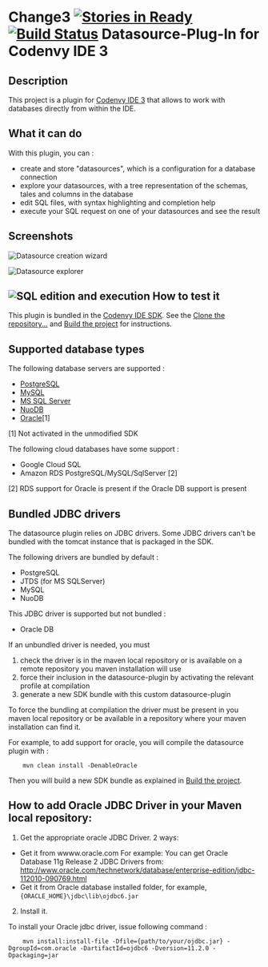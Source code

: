 Change3
[![Stories in Ready](https://badge.waffle.io/codenvy/plugin-datasource.png?label=ready&title=Ready)](https://waffle.io/codenvy/plugin-datasource)
[![Build Status](https://travis-ci.org/codenvy/plugin-datasource.svg?branch=master)](https://travis-ci.org/codenvy/plugin-datasource)
Datasource-Plug-In for Codenvy IDE 3
====================================

Description
-----------

This project is a plugin for [Codenvy IDE 3](http://docs.codenvy.com/sdk/introduction/) that allows to work with databases directly from within the IDE.

What it can do
--------------

With this plugin, you can :

- create and store "datasources", which is a configuration for a database connection
- explore your datasources, with a tree representation of the schemas, tales and columns in the database
- edit SQL files, with syntax highlighting and completion help
- execute your SQL request on one of your datasources and see the result

Screenshots
-----------

![Datasource creation wizard](../screenshots/screenshots/datasource_plugin_creation.png?raw=true, "Datasource creation wizard")

![Datasource explorer](../screenshots/screenshots/datasource_plugin_explorer.png?raw=true, "Datasource explorer")

![SQL edition and execution](../screenshots/screenshots/datasource_plugin_sql_exec.png?raw=true, "SQL edition and execution")
How to test it
--------------

This plugin is bundled in the [Codenvy IDE SDK](https://github.com/codenvy/sdk). See the
[Clone the repository...](https://github.com/codenvy/sdk#clone-the-repository--checkout-latest-stable-branch) and
[Build the project](https://github.com/codenvy/sdk#build-the-project) for instructions.


Supported database types
------------------------

The following database servers are supported :

- [PostgreSQL](https://en.wikipedia.org/wiki/Postgres)
- [MySQL](https://en.wikipedia.org/wiki/Mysql)
- [MS SQL Server](https://en.wikipedia.org/wiki/Microsoft_SQL_Server)
- [NuoDB](https://en.wikipedia.org/wiki/NuoDB)
- [Oracle](https://en.wikipedia.org/wiki/Oracle_Database)[1]

[1] Not activated in the unmodified SDK

The following cloud databases have some support :

- Google Cloud SQL
- Amazon RDS PostgreSQL/MySQL/SqlServer [2]

[2] RDS support for Oracle is present if the Oracle DB support is present


Bundled JDBC drivers
--------------------

The datasource plugin relies on JDBC drivers.
Some JDBC drivers can't be bundled with the tomcat instance that is packaged in the SDK.

The following drivers are bundled by default :

- PostgreSQL
- JTDS (for MS SQLServer)
- MySQL
- NuoDB

This JDBC driver is supported but not bundled :

- Oracle DB


If an unbundled driver is needed, you must

1. check the driver is in the maven local repository or is available on a remote repository you maven installation will
use
2. force their inclusion in the datasource-plugin by activating the relevant profile at compilation
3. generate a new SDK bundle with this custom datasource-plugin

To force the bundling at compilation the driver must be present in you maven local repository or be available in a
repository where your maven installation can find it.


For example, to add support for oracle, you will compile the datasource plugin with :

```
    mvn clean install -DenableOracle
```

Then you will build a new SDK bundle as explained in [Build the project](https://github.com/codenvy/sdk#build-the-project).


How to add Oracle JDBC Driver in your Maven local repository:
-------------------------------------------------------------

1. Get the appropriate oracle JDBC Driver. 2 ways:
  - Get it from wwww.oracle.com
    For example: You can get Oracle Database 11g Release 2 JDBC Drivers from:
    http://www.oracle.com/technetwork/database/enterprise-edition/jdbc-112010-090769.html
  - Get it from Oracle database installed folder, for example, `{ORACLE_HOME}\jdbc\lib\ojdbc6.jar`

2. Install it.

To install your Oracle jdbc driver, issue following command :

```
    mvn install:install-file -Dfile={path/to/your/ojdbc.jar} -DgroupId=com.oracle -DartifactId=ojdbc6 -Dversion=11.2.0 -Dpackaging=jar
```

